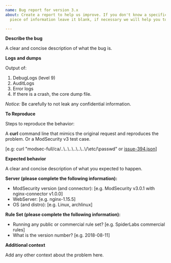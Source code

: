 ```yaml
---
name: Bug report for version 3.x
about: Create a report to help us improve. If you don't know a specific detail or
  piece of information leave it blank, if necessary we will help you to figure out.

---
```


**Describe the bug**

A clear and concise description of what the bug is.

**Logs and dumps**

Output of:
 1. DebugLogs (level 9)
 2. AuditLogs
 3. Error logs
 4. If there is a crash, the core dump file.

_Notice:_ Be carefully to not leak any confidential information.

**To Reproduce**

Steps to reproduce the behavior:

A **curl** command line that mimics the original request and reproduces the problem. Or a ModSecurity v3 test case.

[e.g: curl "modsec-full/ca/..\\..\\..\\..\\..\\..\\/\\etc/\\passwd" or [issue-394.json](https://github.com/SpiderLabs/ModSecurity/blob/v3/master/test/test-cases/regression/issue-394.json)]


**Expected behavior**

A clear and concise description of what you expected to happen.

**Server (please complete the following information):**
 - ModSecurity version (and connector): [e.g. ModSecurity v3.0.1 with nginx-connector v1.0.0]
 - WebServer: [e.g. nginx-1.15.5]
 - OS (and distro): [e.g. Linux, archlinux]


**Rule Set (please complete the following information):**
 - Running any public or commercial rule set? [e.g. SpiderLabs commercial rules]
 - What is the version number? [e.g. 2018-08-11]

**Additional context**

Add any other context about the problem here.
